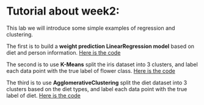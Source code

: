 # Tutorial about week2:

This lab we will introduce some simple examples of regression and clustering.<br>

The first is to build a **weight prediction LinearRegression model** based on diet and person information. [Here is the code](https://github.com/szhbest/COMP9321/blob/master/Week9%20Regression%26Clustering/1.py)<br>

The second is to use **K-Means** split the iris dataset into 3 clusters, and label each data point with the true label of flower class. [Here is the code](https://github.com/szhbest/COMP9321/blob/master/Week9%20Regression%26Clustering/2.py)<br>

The third is to use **AgglomerativeClustering** split the diet dataset into 3 clusters based on the diet types, and label each data point with the true label of diet. [Here is the code](https://github.com/szhbest/COMP9321/blob/master/Week9%20Regression%26Clustering/3.py)

